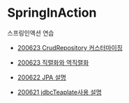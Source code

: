 # SpringInAction
스프링인액션 연습

- [200623 CrudRepository 커스터마이징](https://github.com/nowv30/SpringInActionTIL/blob/845abe5af76d6d31be441fa4109477abdfa54404/subway-cloud/src/main/java/com/subway/data/aboutDSL.md)

- [200623 직렬화와 역직렬화](https://github.com/nowv30/SpringInActionTIL/blob/master/SerializationTest/aboutSerialization.md)

- [200622 JPA 설명](https://github.com/nowv30/SpringInActionTIL/blob/master/subway-cloud/src/main/java/com/subway/data/aboutJPA.md)

- [200621 jdbcTeaplate사용 설명](https://github.com/nowv30/SpringInActionTIL/blob/master/subway-cloud/src/main/java/com/subway/data/aboutJdbcTemplate.md)
